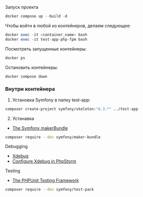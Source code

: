 Запуск проекта
```php
docker compose up --build -d
```

Чтобы войти в любой из контейнеров, делаем следующее:
```php
docker exec -it <container_name> bash
docker exec -it test-app-php-fpm bash
```

Посмотреть запущенные контейнеры:
```php
docker ps
```

Остановить контейнеры:
```php
docker compose down
```

### Внутри контейнера
1. Установка Symfony в папку test-app:
```bash
composer create-project symfony/skeleton:"6.3.*" ../test-app   
```

2. Устанавка
- [The Symfony makerBundle](https://symfony.com/bundles/SymfonyMakerBundle/current/index.html)
```bash
composer require --dev symfony/maker-bundle
```
Debugging
- [Xdebug](https://xdebug.org/docs/install#pecl)
- [Configure Xdebug in PhpStorm](https://www.jetbrains.com/help/phpstorm/configuring-xdebug.html)

Testing
- [The PHPUnit Testing Framework](https://symfony.com/doc/current/testing.html)
```bash
composer require --dev symfony/test-pack
```